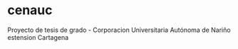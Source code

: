 # cenauc
Proyecto de tesis de grado - Corporacion Universitaria Autónoma de Nariño estension Cartagena
